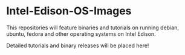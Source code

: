 # Intel-Edison-OS-Images
This repositories will feature binaries and tutorials on running debian, ubuntu, fedora and other operating systems on Intel Edison.

Detailed tutorials and binary releases will be placed here!
